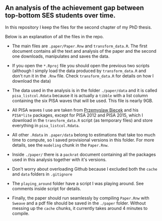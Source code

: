 ## An analysis of the achievement gap between top-bottom SES students over time.

In this repository I keep the files for the second chapter of my PhD thesis.

Below is an explanation of all the files in the repo.

* The main files are `.paper/Paper.Rnw` and `transform_data.R`. The first document contains all the text and analysis of the paper and the second one downloads, manipulates and saves the data.

* If you open the `*.Rproj` file you should open the previous two scripts (although I simply load the data produced by `transform_data.R` and don't run it in the `.Rnw` file. Check `transform_data.R` for details on how I download the data)

* The data used in the analysis is in the folder `./paper/data` and it is called `pisa_listcol.Rdata` because it is actually a `tibble` with a list column containing the six PISA waves that will be used. This file is nearly 9GB.

* All PISA waves I use are taken from [Przemyslaw Biecek](https://github.com/pbiecek?tab=repositories) and his `PISA*lite` packages, except for PISA 2012 and PISA 2015, which I download in the `transform_data.R` script (as temporary files) and store everything in `pisa_listcol.Rdata`.

* All other `.Rdata` in `.paper/data` belong to estimations that take too much time to compute, so I saved provisional versions in this folder. For more details, see the `modeling` chunk in the `Paper.Rnw`.

* Inside `./paper/` there is a `packrat` document containing all the packages used in this analysis together with it's versions.

* Don't worry about overloading Github because I excluded both the `cache` and `data` folders in `.gitignore`

* The `playing_around` folder have a script I was playing around. See comments inside script for details.

* Finally, the paper should run seamlessly by compiling  `Paper.Rnw` with `Sweave` and a pdf file should be saved in the `./paper` folder. Without messing up the `cache` chunks, it currently takes around 4 minutes to compile.


